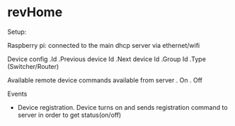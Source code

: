 revHome
=======

Setup:

Raspberry pi:
  connected to the main dhcp server via ethernet/wifi


Device config
  .Id
  .Previous device Id
  .Next device Id
  .Group Id
  .Type (Switcher/Router)

Available remote device commands available from server
  . On
  . Off

Events
  - Device registration. Device turns on and sends registration command to server in order to get status(on/off)
